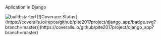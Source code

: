 Aplication in Django

<img src="https://travis-ci.org/pite2017project/django_app.svg?branch=master" alt="build:started">
[![Coverage Status](https://coveralls.io/repos/github/pite2017project/django_app/badge.svg?branch=master)](https://coveralls.io/github/pite2017project/django_app?branch=master)
